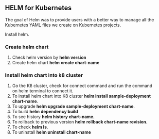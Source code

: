 ## HELM for Kubernetes ##

The goal of Helm was to provide users
with a better way to manage all the Kubernetes YAML files we create on Kubernetes projects.

Install helm.

### Create helm chart ##
1. Check helm version by **helm version**
2. Create helm chart **helm create chart-name**

### Install helm chart into k8 cluster ###
1. Go the K8 cluster, check for connect command and run the command on helm terminal to connect it.
2. To install helm chart into K8 cluster **helm install sample-deployment chart-name**.
3. To upgrade **helm upgrade sample-deployment chart-name**.
4. To build **helm dependency build**
5. To see history **helm history chart-name**.
6. To rollback to previous version **helm rollback chart-name revision**.
7. To check **helm ls**.
8. To uninstall **helm uninstall chart-name**

